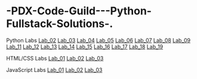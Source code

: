 # -PDX-Code-Guild---Python-Fullstack-Solutions-.

Python Labs
[Lab_02](Labs/Lab_02_Mad_Libs.py)
[Lab_03](Labs/Lab_03_Grading.py)
[Lab_04](Labs/Lab_04_Magic_8_Ball.py)
[Lab_05](Labs/Lab_05_Random_Emoticon_Generator.py)
[Lab_06](Labs/Lab_06_Password_Generator.py)
[Lab_07](Labs/Lab_07_Rock_Paper_Scissors.py)
[Lab_08](Labs/Lab_08_Guess_the_Number.py)
[Lab_09](Labs/Lab_09_ROT_Cipher.py)
[Lab_11](Labs/Lab_11_Make_Change.py)
[Lab_12](Labs/Lab_12_Blackjack_Advice.py)
[Lab_13](Labs/Lab_13_Unit_Converter.py)
[Lab_14](Labs/Lab_14_Number_to_Phrase.py)
[Lab_15](Labs/Lab_15_Count_Words.py)
[Lab_16](Labs/Lab_16_Compute_ARI.py)
[Lab_17](Labs/Lab_17_Quote_API.py)
[Lab_18](Labs/Lab_18_ATM.py)
[Lab_19](Labs/Lab_19_Rain_Data.py)

HTML/CSS Labs
[Lab_01](Labs/Lab_01_Bio)
[Lab_02](Labs/Lab_02_Blog)
[Lab_03](Labs/Lab_03_Company_Home)

JavaScript Labs
  [Lab_01](Labs/Lab_01_Random_Password_Generator)
  [Lab_02](Labs/Lab_02_Rock_Paper_Scissors)
  [Lab_03](Labs/Lab_03_Unit_Converter)
